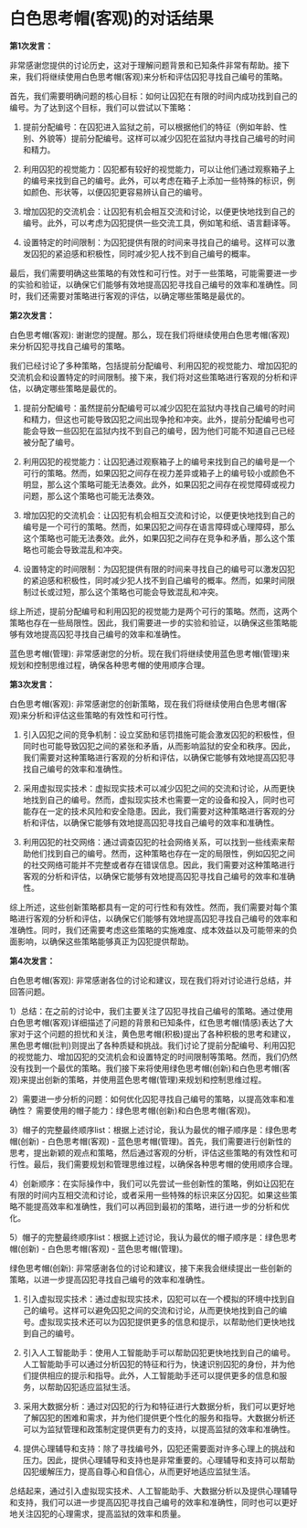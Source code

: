 # 白色思考帽(客观)的对话结果

**第1次发言：**

非常感谢您提供的讨论历史，这对于理解问题背景和已知条件非常有帮助。接下来，我们将继续使用白色思考帽(客观)来分析和评估囚犯寻找自己编号的策略。

首先，我们需要明确问题的核心目标：如何让囚犯在有限的时间内成功找到自己的编号。为了达到这个目标，我们可以尝试以下策略：

1. 提前分配编号：在囚犯进入监狱之前，可以根据他们的特征（例如年龄、性别、外貌等）提前分配编号。这样可以减少囚犯在监狱内寻找自己编号的时间和精力。

2. 利用囚犯的视觉能力：囚犯都有较好的视觉能力，可以让他们通过观察箱子上的编号来找到自己的编号。此外，可以考虑在箱子上添加一些特殊的标识，例如颜色、形状等，以便囚犯更容易辨认自己的编号。

3. 增加囚犯的交流机会：让囚犯有机会相互交流和讨论，以便更快地找到自己的编号。此外，可以考虑为囚犯提供一些交流工具，例如笔和纸、语言翻译等。

4. 设置特定的时间限制：为囚犯提供有限的时间来寻找自己的编号。这样可以激发囚犯的紧迫感和积极性，同时减少犯人找不到自己编号的概率。

最后，我们需要明确这些策略的有效性和可行性。对于一些策略，可能需要进一步的实验和验证，以确保它们能够有效地提高囚犯寻找自己编号的效率和准确性。同时，我们还需要对策略进行客观的评估，以确定哪些策略是最优的。

**第2次发言：**

白色思考帽(客观): 谢谢您的提醒。那么，现在我们将继续使用白色思考帽(客观)来分析囚犯寻找自己编号的策略。

我们已经讨论了多种策略，包括提前分配编号、利用囚犯的视觉能力、增加囚犯的交流机会和设置特定的时间限制。接下来，我们将对这些策略进行客观的分析和评估，以确定哪些策略是最优的。

1. 提前分配编号：虽然提前分配编号可以减少囚犯在监狱内寻找自己编号的时间和精力，但这也可能导致囚犯之间出现争抢和冲突。此外，提前分配编号也可能会导致一些囚犯在监狱内找不到自己的编号，因为他们可能不知道自己已经被分配了编号。

2. 利用囚犯的视觉能力：让囚犯通过观察箱子上的编号来找到自己的编号是一个可行的策略。然而，如果囚犯之间存在视力差异或箱子上的编号较小或颜色不明显，那么这个策略可能无法奏效。此外，如果囚犯之间存在视觉障碍或视力问题，那么这个策略也可能无法奏效。

3. 增加囚犯的交流机会：让囚犯有机会相互交流和讨论，以便更快地找到自己的编号是一个可行的策略。然而，如果囚犯之间存在语言障碍或心理障碍，那么这个策略也可能无法奏效。此外，如果囚犯之间存在竞争和矛盾，那么这个策略也可能会导致混乱和冲突。

4. 设置特定的时间限制：为囚犯提供有限的时间来寻找自己的编号可以激发囚犯的紧迫感和积极性，同时减少犯人找不到自己编号的概率。然而，如果时间限制过长或过短，那么这个策略也可能会导致混乱和冲突。

综上所述，提前分配编号和利用囚犯的视觉能力是两个可行的策略。然而，这两个策略也存在一些局限性。因此，我们需要进一步的实验和验证，以确保这些策略能够有效地提高囚犯寻找自己编号的效率和准确性。

蓝色思考帽(管理): 非常感谢您的分析。现在我们将继续使用蓝色思考帽(管理)来规划和控制思维过程，确保各种思考帽的使用顺序合理。

**第3次发言：**

白色思考帽(客观): 非常感谢您的创新策略，现在我们将继续使用白色思考帽(客观)来分析和评估这些策略的有效性和可行性。

1. 引入囚犯之间的竞争机制：设立奖励和惩罚措施可能会激发囚犯的积极性，但同时也可能导致囚犯之间的紧张和矛盾，从而影响监狱的安全和秩序。因此，我们需要对这种策略进行客观的分析和评估，以确保它能够有效地提高囚犯寻找自己编号的效率和准确性。

2. 采用虚拟现实技术：虚拟现实技术可以减少囚犯之间的交流和讨论，从而更快地找到自己的编号。然而，虚拟现实技术也需要一定的设备和投入，同时也可能存在一定的技术风险和安全隐患。因此，我们需要对这种策略进行客观的分析和评估，以确保它能够有效地提高囚犯寻找自己编号的效率和准确性。

3. 利用囚犯的社交网络：通过调查囚犯的社会网络关系，可以找到一些线索来帮助他们找到自己的编号。然而，这种策略也存在一定的局限性，例如囚犯之间的社交网络可能并不完整或者存在错误信息。因此，我们需要对这种策略进行客观的分析和评估，以确保它能够有效地提高囚犯寻找自己编号的效率和准确性。

综上所述，这些创新策略都具有一定的可行性和有效性。然而，我们需要对每个策略进行客观的分析和评估，以确保它们能够有效地提高囚犯寻找自己编号的效率和准确性。同时，我们还需要考虑这些策略的实施难度、成本效益以及可能带来的负面影响，以确保这些策略能够真正为囚犯提供帮助。

**第4次发言：**

白色思考帽(客观): 非常感谢各位的讨论和建议，现在我们将对讨论进行总结，并回答问题。

1）总结：在之前的讨论中，我们主要关注了囚犯寻找自己编号的策略。通过使用白色思考帽(客观)详细描述了问题的背景和已知条件，红色思考帽(情感)表达了大家对于这个问题的担忧和关注，黄色思考帽(积极)提出了各种积极的思考和建议，黑色思考帽(批判)则提出了各种质疑和挑战。我们讨论了提前分配编号、利用囚犯的视觉能力、增加囚犯的交流机会和设置特定的时间限制等策略。然而，我们仍然没有找到一个最优的策略。我们接下来将使用绿色思考帽(创新)和白色思考帽(客观)来提出创新的策略，并使用蓝色思考帽(管理)来规划和控制思维过程。

2）需要进一步分析的问题：如何优化囚犯寻找自己编号的策略，以提高效率和准确性？
需要使用的帽子能力：绿色思考帽(创新)和白色思考帽(客观)。

3）帽子的完整最终顺序list：根据上述讨论，我认为最优的帽子顺序是：绿色思考帽(创新) - 白色思考帽(客观) - 蓝色思考帽(管理)。首先，我们需要进行创新性的思考，提出新颖的观点和策略，然后通过客观的分析，评估这些策略的有效性和可行性。最后，我们需要规划和管理思维过程，以确保各种思考帽的使用顺序合理。

4）创新顺序：在实际操作中，我们可以先尝试一些创新性的策略，例如让囚犯在有限的时间内互相交流和讨论，或者采用一些特殊的标识来区分囚犯。如果这些策略不能提高效率和准确性，我们可以再回到最初的策略，进行进一步的分析和优化。

5）帽子的完整最终顺序list：根据上述讨论，我认为最优的帽子顺序是：绿色思考帽(创新) - 白色思考帽(客观) - 蓝色思考帽(管理)。

绿色思考帽(创新): 非常感谢各位的讨论和建议，接下来我会继续提出一些创新的策略，以进一步提高囚犯寻找自己编号的效率和准确性。

1. 引入虚拟现实技术：通过虚拟现实技术，囚犯可以在一个模拟的环境中找到自己的编号。这样可以避免囚犯之间的交流和讨论，从而更快地找到自己的编号。虚拟现实技术还可以为囚犯提供更多的信息和提示，以帮助他们更快地找到自己的编号。

2. 引入人工智能助手：使用人工智能助手可以帮助囚犯更快地找到自己的编号。人工智能助手可以通过分析囚犯的特征和行为，快速识别囚犯的身份，并为他们提供相应的提示和指导。此外，人工智能助手还可以提供更多的信息和服务，以帮助囚犯适应监狱生活。

3. 采用大数据分析：通过对囚犯的行为和特征进行大数据分析，我们可以更好地了解囚犯的困难和需求，并为他们提供更个性化的服务和指导。大数据分析还可以为监狱管理和政策制定提供更有力的支持，以提高监狱的效率和准确性。

4. 提供心理辅导和支持：除了寻找编号外，囚犯还需要面对许多心理上的挑战和压力。因此，提供心理辅导和支持也是非常重要的。心理辅导和支持可以帮助囚犯缓解压力，提高自尊心和自信心，从而更好地适应监狱生活。

总结起来，通过引入虚拟现实技术、人工智能助手、大数据分析以及提供心理辅导和支持，我们可以进一步提高囚犯寻找自己编号的效率和准确性，同时也可以更好地关注囚犯的心理需求，提高监狱的效率和质量。

